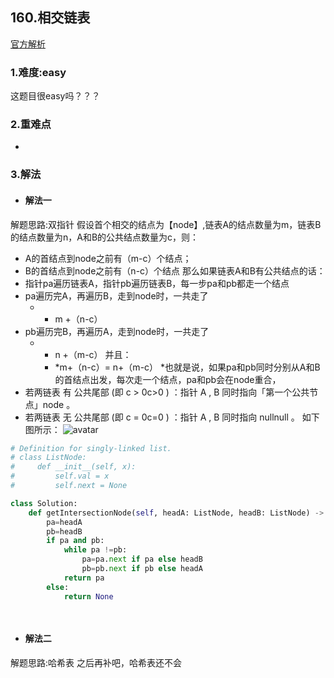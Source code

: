 ## 160.相交链表

[官方解析](<https://leetcode-cn.com/problems/intersection-of-two-linked-lists/solution/xiang-jiao-lian-biao-by-leetcode-solutio-a8jn/>)

### 1.难度:easy

这题目很easy吗？？？

### 2.重难点

*

### 3.解法

* #### 解法一

解题思路:双指针
假设首个相交的结点为【node】,链表A的结点数量为m，链表B的结点数量为n，A和B的公共结点数量为c，则：

* A的首结点到node之前有（m-c）个结点；
* B的首结点到node之前有（n-c）个结点
那么如果链表A和B有公共结点的话：
* 指针pa遍历链表A，指针pb遍历链表B，每一步pa和pb都走一个结点
* pa遍历完A，再遍历B，走到node时，一共走了
    * * m +（n-c）
* pb遍历完B，再遍历A，走到node时，一共走了
    * * n +（m-c）
  并且：
      * *m+（n-c）= n+（m-c）
*也就是说，如果pa和pb同时分别从A和B的首结点出发，每次走一个结点，pa和pb会在node重合，
* 若两链表 有 公共尾部 (即 c > 0c>0 ) ：指针 A , B 同时指向「第一个公共节点」node 。
* 若两链表 无 公共尾部 (即 c = 0c=0 ) ：指针 A , B 同时指向 nullnull 。
如下图所示：
![avatar](https://pic.leetcode-cn.com/1614527163-BKaiqs-Picture1.png)

```python
# Definition for singly-linked list.
# class ListNode:
#     def __init__(self, x):
#         self.val = x
#         self.next = None

class Solution:
    def getIntersectionNode(self, headA: ListNode, headB: ListNode) -> ListNode:
        pa=headA
        pb=headB
        if pa and pb:
            while pa !=pb:
                pa=pa.next if pa else headB
                pb=pb.next if pb else headA
            return pa
        else:
            return None

   
```

* #### 解法二

解题思路:哈希表
之后再补吧，哈希表还不会
